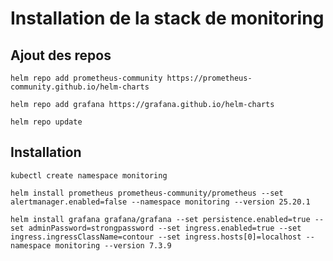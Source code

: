 # Installation de la stack de monitoring

## Ajout des repos

`helm repo add prometheus-community https://prometheus-community.github.io/helm-charts`

`helm repo add grafana https://grafana.github.io/helm-charts`

`helm repo update`

## Installation

`kubectl create namespace monitoring`

`helm install prometheus prometheus-community/prometheus --set alertmanager.enabled=false --namespace monitoring --version 25.20.1`

`helm install grafana grafana/grafana --set persistence.enabled=true --set adminPassword=strongpassword --set ingress.enabled=true --set ingress.ingressClassName=contour --set ingress.hosts[0]=localhost --namespace monitoring --version 7.3.9`

